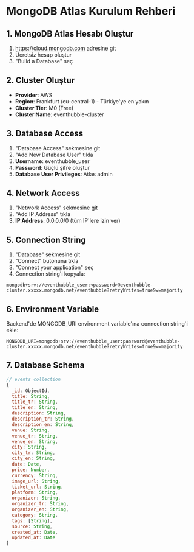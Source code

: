 # MongoDB Atlas Kurulum Rehberi

## 1. MongoDB Atlas Hesabı Oluştur
1. https://cloud.mongodb.com adresine git
2. Ücretsiz hesap oluştur
3. "Build a Database" seç

## 2. Cluster Oluştur
- **Provider**: AWS
- **Region**: Frankfurt (eu-central-1) - Türkiye'ye en yakın
- **Cluster Tier**: M0 (Free)
- **Cluster Name**: eventhubble-cluster

## 3. Database Access
1. "Database Access" sekmesine git
2. "Add New Database User" tıkla
3. **Username**: eventhubble_user
4. **Password**: Güçlü şifre oluştur
5. **Database User Privileges**: Atlas admin

## 4. Network Access
1. "Network Access" sekmesine git
2. "Add IP Address" tıkla
3. **IP Address**: 0.0.0.0/0 (tüm IP'lere izin ver)

## 5. Connection String
1. "Database" sekmesine git
2. "Connect" butonuna tıkla
3. "Connect your application" seç
4. Connection string'i kopyala:
```
mongodb+srv://eventhubble_user:<password>@eventhubble-cluster.xxxxx.mongodb.net/eventhubble?retryWrites=true&w=majority
```

## 6. Environment Variable
Backend'de MONGODB_URI environment variable'ına connection string'i ekle:
```
MONGODB_URI=mongodb+srv://eventhubble_user:password@eventhubble-cluster.xxxxx.mongodb.net/eventhubble?retryWrites=true&w=majority
```

## 7. Database Schema
```javascript
// events collection
{
  _id: ObjectId,
  title: String,
  title_tr: String,
  title_en: String,
  description: String,
  description_tr: String,
  description_en: String,
  venue: String,
  venue_tr: String,
  venue_en: String,
  city: String,
  city_tr: String,
  city_en: String,
  date: Date,
  price: Number,
  currency: String,
  image_url: String,
  ticket_url: String,
  platform: String,
  organizer: String,
  organizer_tr: String,
  organizer_en: String,
  category: String,
  tags: [String],
  source: String,
  created_at: Date,
  updated_at: Date
}
``` 